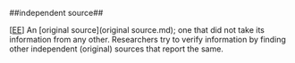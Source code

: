 ##independent source##

\[[EE](SOURCES.md#EE)\]  An [original source](original source.md); one that did not take its information from any other. Researchers try to verify information by finding other independent (original) sources that report the same.
